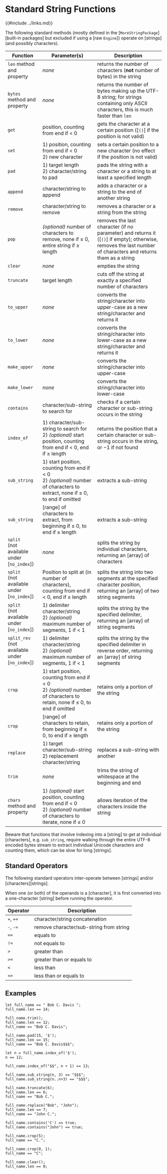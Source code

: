 Standard String Functions
=========================

{{#include ../links.md}}


The following standard methods (mostly defined in the [`MoreStringPackage`][built-in packages] but excluded if
using a [raw `Engine`]) operate on [strings] (and possibly characters).

| Function                                           | Parameter(s)                                                                                                                    | Description                                                                                                                                                  |
| -------------------------------------------------- | ------------------------------------------------------------------------------------------------------------------------------- | ------------------------------------------------------------------------------------------------------------------------------------------------------------ |
| `len` method and property                          | _none_                                                                                                                          | returns the number of characters (**not** number of bytes) in the string                                                                                     |
| `bytes` method and property                        | _none_                                                                                                                          | returns the number of bytes making up the UTF-8 string; for strings containing only ASCII characters, this is much faster than `len`                         |
| `get`                                              | position, counting from end if < 0                                                                                              | gets the character at a certain position ([`()`] if the position is not valid)                                                                               |
| `set`                                              | 1) position, counting from end if < 0<br/>2) new character                                                                      | sets a certain position to a new character (no effect if the position is not valid)                                                                          |
| `pad`                                              | 1) target length<br/>2) character/string to pad                                                                                 | pads the string with a character or a string to at least a specified length                                                                                  |
| `append`                                           | character/string to append                                                                                                      | adds a character or a string to the end of another string                                                                                                    |
| `remove`                                           | character/string to remove                                                                                                      | removes a character or a string from the string                                                                                                              |
| `pop`                                              | _(optional)_ number of characters to remove, none if ≤ 0, entire string if ≥ length                                             | removes the last character (if no parameter) and returns it ([`()`] if empty); otherwise, removes the last number of characters and returns them as a string |
| `clear`                                            | _none_                                                                                                                          | empties the string                                                                                                                                           |
| `truncate`                                         | target length                                                                                                                   | cuts off the string at exactly a specified number of characters                                                                                              |
| `to_upper`                                         | _none_                                                                                                                          | converts the string/character into upper-case as a new string/character and returns it                                                                       |
| `to_lower`                                         | _none_                                                                                                                          | converts the string/character into lower-case as a new string/character and returns it                                                                       |
| `make_upper`                                       | _none_                                                                                                                          | converts the string/character into upper-case                                                                                                                |
| `make_lower`                                       | _none_                                                                                                                          | converts the string/character into lower-case                                                                                                                |
| `contains`                                         | character/sub-string to search for                                                                                              | checks if a certain character or sub-string occurs in the string                                                                                             |
| `index_of`                                         | 1) character/sub-string to search for<br/>2) _(optional)_ start position, counting from end if < 0, end if ≥ length             | returns the position that a certain character or sub-string occurs in the string, or &minus;1 if not found                                                   |
| `sub_string`                                       | 1) start position, counting from end if < 0<br/>2) _(optional)_ number of characters to extract, none if ≤ 0, to end if omitted | extracts a sub-string                                                                                                                                        |
| `sub_string`                                       | [range] of characters to extract, from beginning if ≤ 0, to end if ≥ length                                                     | extracts a sub-string                                                                                                                                        |
| `split`<br/>(not available under [`no_index`])     | _none_                                                                                                                          | splits the string by individual characters, returning an [array] of characters                                                                               |
| `split`<br/>(not available under [`no_index`])     | Position to split at (in number of characters), counting from end if < 0, end if ≥ length                                       | splits the string into two segments at the specified character position, returning an [array] of two string segments                                         |
| `split`<br/>(not available under [`no_index`])     | 1) delimiter character/string<br/>2) _(optional)_ maximum number of segments, 1 if < 1                                          | splits the string by the specified delimiter, returning an [array] of string segments                                                                        |
| `split_rev`<br/>(not available under [`no_index`]) | 1) delimiter character/string<br/>2) _(optional)_ maximum number of segments, 1 if < 1                                          | splits the string by the specified delimiter in reverse order, returning an [array] of string segments                                                       |
| `crop`                                             | 1) start position, counting from end if < 0<br/>2) _(optional)_ number of characters to retain, none if ≤ 0, to end if omitted  | retains only a portion of the string                                                                                                                         |
| `crop`                                             | [range] of characters to retain, from beginning if ≤ 0, to end if ≥ length                                                      | retains only a portion of the string                                                                                                                         |
| `replace`                                          | 1) target character/sub-string<br/>2) replacement character/string                                                              | replaces a sub-string with another                                                                                                                           |
| `trim`                                             | _none_                                                                                                                          | trims the string of whitespace at the beginning and end                                                                                                      |
| `chars` method and property                        | 1) _(optional)_ start position, counting from end if < 0<br/>2) _(optional)_ number of characters to iterate, none if ≤ 0       | allows iteration of the characters inside the string                                                                                                         |

Beware that functions that involve indexing into a [string] to get at individual [characters],
e.g. `sub_string`, require walking through the entire UTF-8 encoded bytes stream to extract
individual Unicode characters and counting them, which can be slow for long [strings].


Standard Operators
------------------

The following standard operators inter-operate between [strings] and/or [characters][strings].

When one (or both) of the operands is a [character], it is first converted into a one-character
[string] before running the operator.

| Operator  | Description                             |
| --------- | --------------------------------------- |
| `+`, `+=` | character/string concatenation          |
| `-`, `-=` | remove character/sub-string from string |
| `==`      | equals to                               |
| `!=`      | not equals to                           |
| `>`       | greater than                            |
| `>=`      | greater than or equals to               |
| `<`       | less than                               |
| `<=`      | less than or equals to                  |


Examples
--------

```rust,no_run
let full_name == " Bob C. Davis ";
full_name.len == 14;

full_name.trim();
full_name.len == 12;
full_name == "Bob C. Davis";

full_name.pad(15, '$');
full_name.len == 15;
full_name == "Bob C. Davis$$$";

let n = full_name.index_of('$');
n == 12;

full_name.index_of("$$", n + 1) == 13;

full_name.sub_string(n, 3) == "$$$";
full_name.sub_string(n..n+3) == "$$$";

full_name.truncate(6);
full_name.len == 6;
full_name == "Bob C.";

full_name.replace("Bob", "John");
full_name.len == 7;
full_name == "John C.";

full_name.contains('C') == true;
full_name.contains("John") == true;

full_name.crop(5);
full_name == "C.";

full_name.crop(0, 1);
full_name == "C";

full_name.clear();
full_name.len == 0;
```
